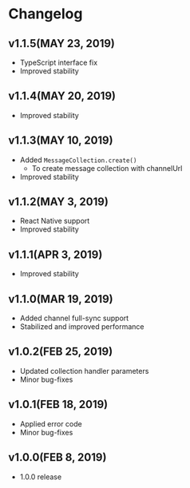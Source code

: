 Changelog
=========

## v1.1.5(MAY 23, 2019)
 * TypeScript interface fix
 * Improved stability

## v1.1.4(MAY 20, 2019)
 * Improved stability

## v1.1.3(MAY 10, 2019)
 * Added `MessageCollection.create()`
   * To create message collection with channelUrl
 * Improved stability

## v1.1.2(MAY 3, 2019)
 * React Native support
 * Improved stability

## v1.1.1(APR 3, 2019)
 * Improved stability

## v1.1.0(MAR 19, 2019)
 * Added channel full-sync support
 * Stabilized and improved performance

## v1.0.2(FEB 25, 2019)
 * Updated collection handler parameters
 * Minor bug-fixes

## v1.0.1(FEB 18, 2019)
 * Applied error code
 * Minor bug-fixes

## v1.0.0(FEB 8, 2019)
 * 1.0.0 release